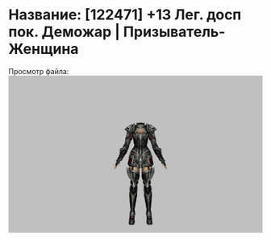 # Название: [122471] +13 Лег. досп пок. Деможар | Призыватель-Женщина

Просмотр файла:
![p090034.png](p090034.png)